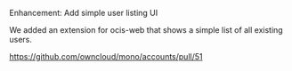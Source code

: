 Enhancement: Add simple user listing UI

We added an extension for ocis-web that shows a simple list of all existing users.

https://github.com/owncloud/mono/accounts/pull/51
